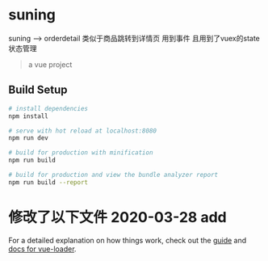 # suning
suning  --> orderdetail  类似于商品跳转到详情页    用到事件   且用到了vuex的state状态管理
> a vue project

## Build Setup

``` bash
# install dependencies
npm install

# serve with hot reload at localhost:8080
npm run dev

# build for production with minification
npm run build

# build for production and view the bundle analyzer report
npm run build --report
```

# 修改了以下文件  2020-03-28 add

For a detailed explanation on how things work, check out the [guide](http://vuejs-templates.github.io/webpack/) and [docs for vue-loader](http://vuejs.github.io/vue-loader).
